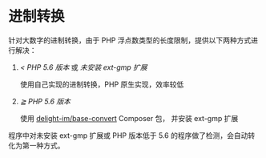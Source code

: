 # 进制转换

针对大数字的进制转换，由于 PHP 浮点数类型的长度限制，提供以下两种方式进行解决：

1. *< PHP 5.6 版本* 或 *未安装 ext-gmp 扩展*
    
    使用自己实现的进制转换，PHP 原生实现，效率较低
    
2. *≧ PHP 5.6 版本*

    使用 [delight-im/base-convert](https://packagist.org/packages/delight-im/base-convert) Composer 包，
    并安装 ext-gmp 扩展
    
程序中对未安装 ext-gmp 扩展或 PHP 版本低于 5.6 的程序做了检测，会自动转化为第一种方式。